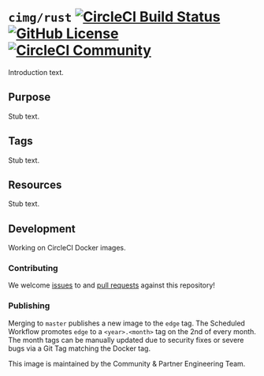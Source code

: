 # `cimg/rust` [![CircleCI Build Status](https://circleci.com/gh/CircleCI-Public/cimg-rust.svg?style=shield&circle-token=7b0f77be6efffc5f6143846a8b9e066298288180 "CircleCI Build Status")](https://circleci.com/gh/CircleCI-Public/cimg-rust) [![GitHub License](https://img.shields.io/badge/license-MIT-lightgrey.svg)](https://raw.githubusercontent.com/CircleCI-Public/cimg-rust/master/LICENSE) [![CircleCI Community](https://img.shields.io/badge/community-CircleCI%20Discuss-343434.svg)](https://discuss.circleci.com/c/ecosystem/images)

Introduction text.


## Purpose

Stub text.


## Tags

Stub text.


## Resources

Stub text.


## Development

Working on CircleCI Docker images.

### Contributing
We welcome [issues](https://github.com/cci-images/base/issues) to and [pull requests](https://github.com/cci-images/base/pulls) against this repository!

### Publishing
Merging to `master` publishes a new image to the `edge` tag.
The Scheduled Workflow promotes `edge` to a `<year>.<month>` tag on the 2nd of every month.
The month tags can be manually updated due to security fixes or severe bugs via a Git Tag matching the Docker tag.


This image is maintained by the Community & Partner Engineering Team.
